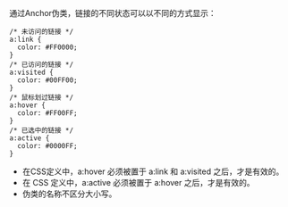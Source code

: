 通过Anchor伪类，链接的不同状态可以以不同的方式显示：
```
/* 未访问的链接 */
a:link {
  color: #FF0000;
}
/* 已访问的链接 */
a:visited {
  color: #00FF00;
}
/* 鼠标划过链接 */
a:hover {
  color: #FF00FF;
}
/* 已选中的链接 */
a:active {
  color: #0000FF;
}
```
- 在CSS定义中，a:hover 必须被置于 a:link 和 a:visited 之后，才是有效的。
- 在 CSS 定义中，a:active 必须被置于 a:hover 之后，才是有效的。
- 伪类的名称不区分大小写。
